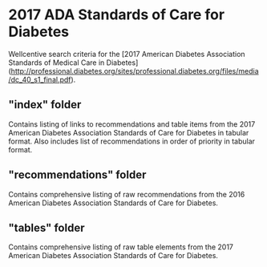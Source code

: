 # 2017 ADA Standards of Care for Diabetes
Wellcentive search criteria for the [2017 American Diabetes Association Standards of Medical Care in Diabetes] (http://professional.diabetes.org/sites/professional.diabetes.org/files/media/dc_40_s1_final.pdf).

## "index" folder
Contains listing of links to recommendations and table items from the 2017 American Diabetes Association Standards of Care for Diabetes in tabular format. Also includes list of recommendations in order of priority in tabular format.

## "recommendations" folder
Contains comprehensive listing of raw recommendations from the 2016 American Diabetes Association Standards of Care for Diabetes.

## "tables" folder
Contains comprehensive listing of raw table elements from the 2017 American Diabetes Association Standards of Care for Diabetes.
